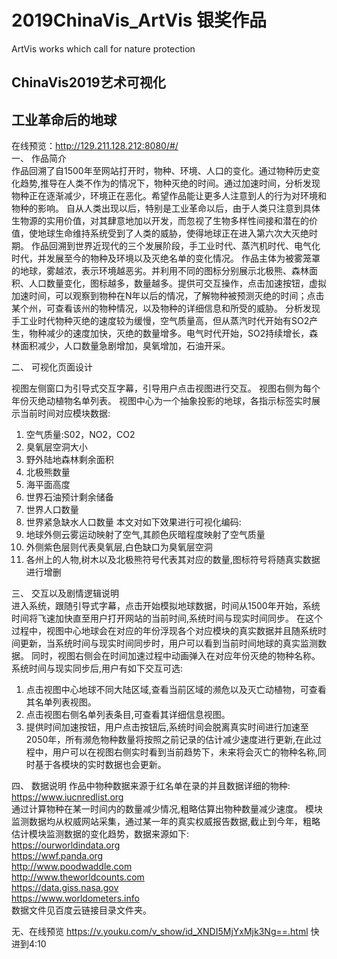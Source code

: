 # 2019ChinaVis_ArtVis 银奖作品
ArtVis works which call for nature protection 
## ChinaVis2019艺术可视化
## 工业革命后的地球 
在线预览：http://129.211.128.212:8080/#/<br>
一、	作品简介<br>
  作品回溯了自1500年至网站打开时，物种、环境、人口的变化。通过物种历史变化趋势,推导在人类不作为的情况下，物种灭绝的时间。通过加速时间，分析发现物种正在逐渐减少，环境正在恶化。希望作品能让更多人注意到人的行为对环境和物种的影响。
自从人类出现以后，特别是工业革命以后，由于人类只注意到具体生物源的实用价值，对其肆意地加以开发，而忽视了生物多样性间接和潜在的价值，使地球生命维持系统受到了人类的威胁，使得地球正在进入第六次大灭绝时期。
作品回溯到世界近现代的三个发展阶段，手工业时代、蒸汽机时代、电气化时代，并发展至今的物种及环境以及灭绝名单的变化情况。
作品主体为被雾笼罩的地球，雾越浓，表示环境越恶劣。并利用不同的图标分别展示北极熊、森林面积、人口数量变化，图标越多，数量越多。提供可交互操作，点击加速按钮，虚拟加速时间，可以观察到物种在N年以后的情况，了解物种被预测灭绝的时间；点击某个州，可查看该州的物种情况，以及物种的详细信息和所受的威胁。
分析发现手工业时代物种灭绝的速度较为缓慢，空气质量高，但从蒸汽时代开始有SO2产生，物种减少的速度加快，灭绝的数量增多。电气时代开始，SO2持续增长，森林面积减少，人口数量急剧增加，臭氧增加，石油开采。

二、	可视化页面设计<br>
 
  视图左侧窗口为引导式交互字幕，引导用户点击视图进行交互。
  视图右侧为每个年份灭绝动植物名单列表。
  视图中心为一个抽象投影的地球，各指示标签实时展示当前时间对应模块数据:
  1.	空气质量:S02，NO2，CO2
  2.	臭氧层空洞大小
  3.	野外陆地森林剩余面积
  4.	北极熊数量
  5.	海平面高度
  6.	世界石油预计剩余储备
  7.	世界人口数量
  8.	世界紧急缺水人口数量
  本文对如下效果进行可视化编码:
  1.	地球外侧云雾运动映射了空气,其颜色灰暗程度映射了空气质量
  2.	外侧紫色层则代表臭氧层,白色缺口为臭氧层空洞
  3.	各州上的人物,树木以及北极熊符号代表其对应的数量,图标符号将随真实数据进行增删

三、	交互以及剧情逻辑说明<br>
  进入系统，跟随引导式字幕，点击开始模拟地球数据，时间从1500年开始，系统时间将飞速加快直至用户打开网站的当前时间,系统时间与现实时间同步。
  在这个过程中，视图中心地球会在对应的年份浮现各个对应模块的真实数据并且随系统时间更新，当系统时间与现实时间同步时，用户可以看到当前时间地球的真实监测数据。
  同时，视图右侧会在时间加速过程中动画弹入在对应年份灭绝的物种名称。
  系统时间与现实同步后,用户有如下交互可选:
  1. 点击视图中心地球不同大陆区域,查看当前区域的濒危以及灭亡动植物，可查看其名单列表视图。
  2. 点击视图右侧名单列表条目,可查看其详细信息视图。
  3. 提供时间加速按钮，用户点击按钮后,系统时间会脱离真实时间进行加速至2050年，所有濒危物种数量将按照之前记录的估计减少速度进行更新,在此过程中，用户可以在视图右侧实时看到当前趋势下，未来将会灭亡的物种名称,同时基于各模块的实时数据也会更新。

四、	数据说明
  作品中物种数据来源于红名单在录的并且数据详细的物种: https://www.iucnredlist.org<br>
  通过计算物种在某一时间内的数量减少情况,粗略估算出物种数量减少速度。
  模块监测数据均从权威网站采集，通过某一年的真实权威报告数据,截止到今年，粗略估计模块监测数据的变化趋势，数据来源如下:<br>
  https://ourworldindata.org<br>
  https://wwf.panda.org<br>
  http://www.poodwaddle.com<br>
  http://www.theworldcounts.com<br>
  https://data.giss.nasa.gov<br>
  https://www.worldometers.info<br>
  数据文件见百度云链接目录文件夹。<br>

无、在线预览
  https://v.youku.com/v_show/id_XNDI5MjYxMjk3Ng==.html 快进到4:10

